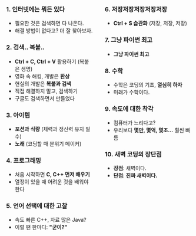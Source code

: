 <div style="display: flex; width: 100%; box-sizing: border-box;">

<div style="flex: 1; padding-right: 16px;">

### 1. 인터넷에는 뭐든 있다
- 필요한 것은 검색하면 다 나온다.
- 해결 방법이 없다고? 더 잘 찾아보자.

### 2. 검색.. 복붙..
- **Ctrl + C, Ctrl + V** 활용하기 (복붙은 생명)
- 영화 속 해킹, 개발은 **환상**
- 현실의 개발은 **복붙과 검색**
- 직접 해결하지 말고, 검색하기
- 구글도 검색하면서 만들었다

### 3. 아이템
- **포션과 식량** (체력과 정신력 유지 필수)
- **노래** (코딩할 때 분위기 메이커)

### 4. 프로그래밍
- 처음 시작하면 **C, C++ 먼저 배우기**
- 열정이 있을 때 어려운 것을 배워야 한다

### 5. 언어 선택에 대한 고찰
- 속도 빠른 C++, 자료 많은 Java?
- 이럴 땐 한마디: **"굳이?"**

</div>

<div style="flex: 1; padding-left: 16px;">

### 6. 저장저장저장저장저장
- **Ctrl + S 습관화** (저장, 저장, 저장)

### 7. 그냥 파이썬 최고
- **그냥 파이썬 최고**

### 8. 수학
- 수학은 코딩의 기초, **열심히 하자**
- 미래가 수학이다.

### 9. 속도에 대한 착각
- 컴퓨터가 느리다고?  
- 우리보다 **몇만, 몇억, 몇조...** 훨씬 빠름

### 10. 새벽 코딩의 장단점
- **장점**: 새벽이다.
- **단점**: **진짜 새벽이다.**

</div>
</div>
